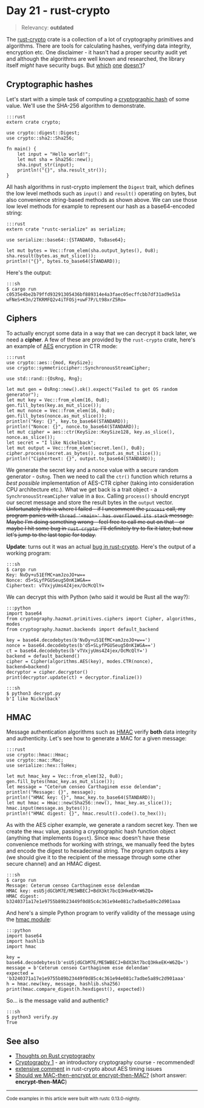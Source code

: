 # Day 21 - rust-crypto

> Relevancy: **outdated**

The [rust-crypto](https://crates.io/crates/rust-crypto) crate is a collection of a lot of cryptography primitives and algorithms. There are tools for calculating hashes, verifying data integrity, encryption  etc. One disclaimer - it hasn't had a proper security audit yet and although the algorithms are well known and researched, the library itself *might* have security bugs. But [which](http://heartbleed.com/) [one](https://www.mozilla.org/en-US/security/advisories/mfsa2014-73/) [doesn't](http://www.gnutls.org/security.html)?

Cryptographic hashes
--------------------

Let's start with a simple task of computing a [cryptographic hash](http://en.wikipedia.org/wiki/Cryptographic_hash_function) of some value. We'll use the SHA-256 algorithm to demonstrate.

    :::rust
    extern crate crypto;

    use crypto::digest::Digest;
    use crypto::sha2::Sha256;

    fn main() {
        let input = "Hello world!";
        let mut sha = Sha256::new();
        sha.input_str(input);
        println!("{}", sha.result_str());
    }

<!-- -->


All hash algorithms in rust-crypto implement the `Digest` trait, which defines the low level methods such as `input()` and `result()` operating on bytes, but also convenience string-based methods as shown above. We can use those low level methods for example to represent our hash as a base64-encoded string:

    :::rust
    extern crate "rustc-serialize" as serialize;

    use serialize::base64::{STANDARD, ToBase64};

    let mut bytes = Vec::from_elem(sha.output_bytes(), 0u8);
    sha.result(bytes.as_mut_slice());
    println!("{}", bytes.to_base64(STANDARD));

Here's the output:

    :::sh
    $ cargo run
    c0535e4be2b79ffd93291305436bf889314e4a3faec05ecffcbb7df31ad9e51a
    wFNeS+K3n/2TKRMFQ2v4iTFOSj+uwF7P/Lt98xrZ5Ro=

Ciphers
-------

To actually encrypt some data in a way that we can decrypt it back later, we need a **cipher**. A few of these are provided by the `rust-crypto` crate, here's an example of [AES](http://en.wikipedia.org/wiki/Advanced_Encryption_Standard) encryption in CTR mode:

    :::rust
    use crypto::aes::{mod, KeySize};
    use crypto::symmetriccipher::SynchronousStreamCipher;

    use std::rand::{OsRng, Rng};

    let mut gen = OsRng::new().ok().expect("Failed to get OS random generator");
    let mut key = Vec::from_elem(16, 0u8);
    gen.fill_bytes(key.as_mut_slice());
    let mut nonce = Vec::from_elem(16, 0u8);
    gen.fill_bytes(nonce.as_mut_slice());
    println!("Key: {}", key.to_base64(STANDARD));
    println!("Nonce: {}", nonce.to_base64(STANDARD));
    let mut cipher = aes::ctr(KeySize::KeySize128, key.as_slice(), nonce.as_slice());
    let secret = "I like Nickelback";
    let mut output = Vec::from_elem(secret.len(), 0u8);
    cipher.process(secret.as_bytes(), output.as_mut_slice());
    println!("Ciphertext: {}", output.to_base64(STANDARD));

We generate the secret key and a nonce value with a secure random generator - `OsRng`. Then we need to call the `ctr()` function which returns a *best possible* implementation of AES-CTR cipher (taking into consideration CPU architecture etc.). What we get back is a trait object - a `SynchronousStreamCipher` value in a `Box`. Calling `process()` should encrypt our secret message and store the result bytes in the `output` vector. <s>Unfortunately this is where I failed - if I uncomment the `process` call, my program panics with `thread '<main>' has overflowed its stack` message. Maybe I'm doing something wrong - feel free to call me out on that - or maybe I hit some bug in `rust-crypto`. I'll definitely try to fix it later, but now let's jump to the last topic for today.</s>

**Update**: turns out it was an actual [bug in rust-crypto](https://github.com/DaGenix/rust-crypto/pull/182). Here's the output of a working program:

    :::sh
    $ cargo run
    Key: NvDy+u51EfMC+amJzoJO+w==
    Nonce: d5+SLyfPGUSeug50nK1WGA==
    Ciphertext: vTVxjyUms4Z4jex/OcMcQlY=

We can decrypt this with Python (who said it would be Rust all the way?):

    :::python
    import base64
    from cryptography.hazmat.primitives.ciphers import Cipher, algorithms, modes
    from cryptography.hazmat.backends import default_backend

    key = base64.decodebytes(b'NvDy+u51EfMC+amJzoJO+w==')
    nonce = base64.decodebytes(b'd5+SLyfPGUSeug50nK1WGA==')
    ct = base64.decodebytes(b'vTVxjyUms4Z4jex/OcMcQlY=')
    backend = default_backend()
    cipher = Cipher(algorithms.AES(key), modes.CTR(nonce), backend=backend)
    decryptor = cipher.decryptor()
    print(decryptor.update(ct) + decryptor.finalize())

<!-- -->

    :::sh
    $ python3 decrypt.py
    b'I like Nickelback'

HMAC
----

Message authentication algorithms such as [HMAC](http://en.wikipedia.org/wiki/Hash-based_message_authentication_code) verify **both** data integrity and authenticity. Let's see how to generate a MAC for a given message:

    :::rust
    use crypto::hmac::Hmac;
    use crypto::mac::Mac;
    use serialize::hex::ToHex;

    let mut hmac_key = Vec::from_elem(32, 0u8);
    gen.fill_bytes(hmac_key.as_mut_slice());
    let message = "Ceterum censeo Carthaginem esse delendam";
    println!("Message: {}", message);
    println!("HMAC key: {}", hmac_key.to_base64(STANDARD));
    let mut hmac = Hmac::new(Sha256::new(), hmac_key.as_slice());
    hmac.input(message.as_bytes());
    println!("HMAC digest: {}", hmac.result().code().to_hex());

As with the AES cipher example, we generate a random secret key. Then we create the `Hmac` value, passing a cryptographic hash function object (anything that implements `Digest`). Since `Hmac` doesn't have these convenience methods for working with strings, we manually feed the bytes and encode the digest to hexadecimal string. The program outputs a key (we should give it to the recipient of the message through some other secure channel) and an HMAC digest.

    :::sh
    $ cargo run
    Message: Ceterum censeo Carthaginem esse delendam
    HMAC key: esU5jdGCbM7E/ME5WBECJ+BdX3kt7bcQ3HkeEK+W6ZQ=
    HMAC digest: b3240371a17e1e9755b89b23449f0d85c4c361e94e081c7adbe5a89c2d901aaa

And here's a simple Python program to verify validity of the message using the [hmac module](https://docs.python.org/3.4/library/hmac.html):

    :::python
    import base64
    import hashlib
    import hmac

    key = base64.decodebytes(b'esU5jdGCbM7E/ME5WBECJ+BdX3kt7bcQ3HkeEK+W6ZQ=')
    message = b'Ceterum censeo Carthaginem esse delendam'
    expected = 'b3240371a17e1e9755b89b23449f0d85c4c361e94e081c7adbe5a89c2d901aaa'
    h = hmac.new(key, message, hashlib.sha256)
    print(hmac.compare_digest(h.hexdigest(), expected))

So... is the message valid and authentic?

    :::sh
    $ python3 verify.py
    True

See also
--------

 * [Thoughts on Rust cryptography](https://speakerdeck.com/tarcieri/thoughts-on-rust-cryptography)
 * [Cryptography 1](https://www.coursera.org/course/crypto) - an introductory cryptography course - recommended!
 * [extensive comment](https://github.com/DaGenix/rust-crypto/blob/340cc5f142601077d6838eb6aa0c3b29b7f67358/src/rust-crypto/aessafe.rs#L9) in rust-crypto about AES timing issues
 * [Should we MAC-then-encrypt or encrypt-then-MAC?](http://crypto.stackexchange.com/questions/202/should-we-mac-then-encrypt-or-encrypt-then-mac) (short answer: **encrypt-then-MAC**)

----

<small>
Code examples in this article were built with rustc 0.13.0-nightly.
</small>
